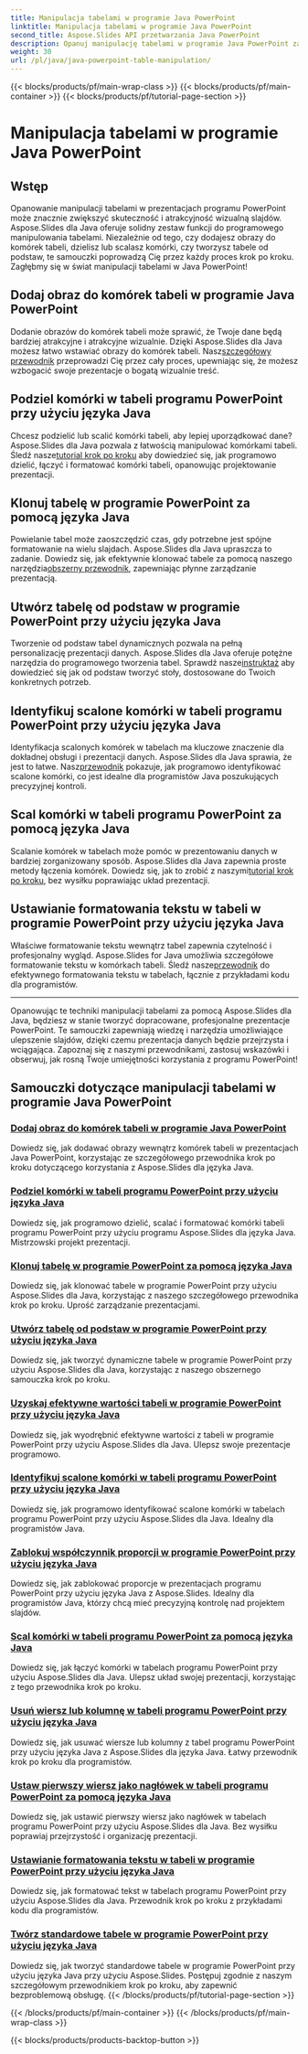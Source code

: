 ```yaml
---
title: Manipulacja tabelami w programie Java PowerPoint
linktitle: Manipulacja tabelami w programie Java PowerPoint
second_title: Aspose.Slides API przetwarzania Java PowerPoint
description: Opanuj manipulację tabelami w programie Java PowerPoint za pomocą Aspose.Slides. Dowiedz się, jak dodawać obrazy, dzielić komórki, tworzyć tabele i wykonywać inne czynności, korzystając z naszych szczegółowych samouczków krok po kroku.
weight: 30
url: /pl/java/java-powerpoint-table-manipulation/
---
```


{{< blocks/products/pf/main-wrap-class >}}
{{< blocks/products/pf/main-container >}}
{{< blocks/products/pf/tutorial-page-section >}}

# Manipulacja tabelami w programie Java PowerPoint

## Wstęp

Opanowanie manipulacji tabelami w prezentacjach programu PowerPoint może znacznie zwiększyć skuteczność i atrakcyjność wizualną slajdów. Aspose.Slides dla Java oferuje solidny zestaw funkcji do programowego manipulowania tabelami. Niezależnie od tego, czy dodajesz obrazy do komórek tabeli, dzielisz lub scalasz komórki, czy tworzysz tabele od podstaw, te samouczki poprowadzą Cię przez każdy proces krok po kroku. Zagłębmy się w świat manipulacji tabelami w Java PowerPoint!

## Dodaj obraz do komórek tabeli w programie Java PowerPoint
Dodanie obrazów do komórek tabeli może sprawić, że Twoje dane będą bardziej atrakcyjne i atrakcyjne wizualnie. Dzięki Aspose.Slides dla Java możesz łatwo wstawiać obrazy do komórek tabeli. Nasz[szczegółowy przewodnik](./add-image-inside-table-cells-java-powerpoint/) przeprowadzi Cię przez cały proces, upewniając się, że możesz wzbogacić swoje prezentacje o bogatą wizualnie treść.

## Podziel komórki w tabeli programu PowerPoint przy użyciu języka Java
 Chcesz podzielić lub scalić komórki tabeli, aby lepiej uporządkować dane? Aspose.Slides dla Java pozwala z łatwością manipulować komórkami tabeli. Śledź nasze[tutorial krok po kroku](./split-cells-powerpoint-table-java/) aby dowiedzieć się, jak programowo dzielić, łączyć i formatować komórki tabeli, opanowując projektowanie prezentacji.

## Klonuj tabelę w programie PowerPoint za pomocą języka Java
 Powielanie tabel może zaoszczędzić czas, gdy potrzebne jest spójne formatowanie na wielu slajdach. Aspose.Slides dla Java upraszcza to zadanie. Dowiedz się, jak efektywnie klonować tabele za pomocą naszego narzędzia[obszerny przewodnik](./clone-table-powerpoint-java/), zapewniając płynne zarządzanie prezentacją.

## Utwórz tabelę od podstaw w programie PowerPoint przy użyciu języka Java
Tworzenie od podstaw tabel dynamicznych pozwala na pełną personalizację prezentacji danych. Aspose.Slides dla Java oferuje potężne narzędzia do programowego tworzenia tabel. Sprawdź nasze[instruktaż](./create-table-from-scratch-powerpoint-java/) aby dowiedzieć się jak od podstaw tworzyć stoły, dostosowane do Twoich konkretnych potrzeb.

## Identyfikuj scalone komórki w tabeli programu PowerPoint przy użyciu języka Java
 Identyfikacja scalonych komórek w tabelach ma kluczowe znaczenie dla dokładnej obsługi i prezentacji danych. Aspose.Slides dla Java sprawia, że jest to łatwe. Nasz[przewodnik](./identify-merged-cells-powerpoint-table-java/) pokazuje, jak programowo identyfikować scalone komórki, co jest idealne dla programistów Java poszukujących precyzyjnej kontroli.

## Scal komórki w tabeli programu PowerPoint za pomocą języka Java
 Scalanie komórek w tabelach może pomóc w prezentowaniu danych w bardziej zorganizowany sposób. Aspose.Slides dla Java zapewnia proste metody łączenia komórek. Dowiedz się, jak to zrobić z naszymi[tutorial krok po kroku](./merge-cells-powerpoint-table-java/), bez wysiłku poprawiając układ prezentacji.

## Ustawianie formatowania tekstu w tabeli w programie PowerPoint przy użyciu języka Java
Właściwe formatowanie tekstu wewnątrz tabel zapewnia czytelność i profesjonalny wygląd. Aspose.Slides for Java umożliwia szczegółowe formatowanie tekstu w komórkach tabeli. Śledź nasze[przewodnik](./set-text-formatting-inside-table-powerpoint-java/) do efektywnego formatowania tekstu w tabelach, łącznie z przykładami kodu dla programistów.

---

Opanowując te techniki manipulacji tabelami za pomocą Aspose.Slides dla Java, będziesz w stanie tworzyć dopracowane, profesjonalne prezentacje PowerPoint. Te samouczki zapewniają wiedzę i narzędzia umożliwiające ulepszenie slajdów, dzięki czemu prezentacja danych będzie przejrzysta i wciągająca. Zapoznaj się z naszymi przewodnikami, zastosuj wskazówki i obserwuj, jak rosną Twoje umiejętności korzystania z programu PowerPoint!
## Samouczki dotyczące manipulacji tabelami w programie Java PowerPoint
### [Dodaj obraz do komórek tabeli w programie Java PowerPoint](./add-image-inside-table-cells-java-powerpoint/)
Dowiedz się, jak dodawać obrazy wewnątrz komórek tabeli w prezentacjach Java PowerPoint, korzystając ze szczegółowego przewodnika krok po kroku dotyczącego korzystania z Aspose.Slides dla języka Java.
### [Podziel komórki w tabeli programu PowerPoint przy użyciu języka Java](./split-cells-powerpoint-table-java/)
Dowiedz się, jak programowo dzielić, scalać i formatować komórki tabeli programu PowerPoint przy użyciu programu Aspose.Slides dla języka Java. Mistrzowski projekt prezentacji.
### [Klonuj tabelę w programie PowerPoint za pomocą języka Java](./clone-table-powerpoint-java/)
Dowiedz się, jak klonować tabele w programie PowerPoint przy użyciu Aspose.Slides dla Java, korzystając z naszego szczegółowego przewodnika krok po kroku. Uprość zarządzanie prezentacjami.
### [Utwórz tabelę od podstaw w programie PowerPoint przy użyciu języka Java](./create-table-from-scratch-powerpoint-java/)
Dowiedz się, jak tworzyć dynamiczne tabele w programie PowerPoint przy użyciu Aspose.Slides dla Java, korzystając z naszego obszernego samouczka krok po kroku.
### [Uzyskaj efektywne wartości tabeli w programie PowerPoint przy użyciu języka Java](./get-effective-values-table-powerpoint-java/)
Dowiedz się, jak wyodrębnić efektywne wartości z tabeli w programie PowerPoint przy użyciu Aspose.Slides dla Java. Ulepsz swoje prezentacje programowo.
### [Identyfikuj scalone komórki w tabeli programu PowerPoint przy użyciu języka Java](./identify-merged-cells-powerpoint-table-java/)
Dowiedz się, jak programowo identyfikować scalone komórki w tabelach programu PowerPoint przy użyciu Aspose.Slides dla Java. Idealny dla programistów Java.
### [Zablokuj współczynnik proporcji w programie PowerPoint przy użyciu języka Java](./lock-aspect-ratio-powerpoint-java/)
Dowiedz się, jak zablokować proporcje w prezentacjach programu PowerPoint przy użyciu języka Java z Aspose.Slides. Idealny dla programistów Java, którzy chcą mieć precyzyjną kontrolę nad projektem slajdów.
### [Scal komórki w tabeli programu PowerPoint za pomocą języka Java](./merge-cells-powerpoint-table-java/)
Dowiedz się, jak łączyć komórki w tabelach programu PowerPoint przy użyciu Aspose.Slides dla Java. Ulepsz układ swojej prezentacji, korzystając z tego przewodnika krok po kroku.
### [Usuń wiersz lub kolumnę w tabeli programu PowerPoint przy użyciu języka Java](./remove-row-column-powerpoint-table-java/)
Dowiedz się, jak usuwać wiersze lub kolumny z tabel programu PowerPoint przy użyciu języka Java z Aspose.Slides dla języka Java. Łatwy przewodnik krok po kroku dla programistów.
### [Ustaw pierwszy wiersz jako nagłówek w tabeli programu PowerPoint za pomocą języka Java](./set-first-row-header-powerpoint-table-java/)
Dowiedz się, jak ustawić pierwszy wiersz jako nagłówek w tabelach programu PowerPoint przy użyciu Aspose.Slides dla Java. Bez wysiłku poprawiaj przejrzystość i organizację prezentacji.
### [Ustawianie formatowania tekstu w tabeli w programie PowerPoint przy użyciu języka Java](./set-text-formatting-inside-table-powerpoint-java/)
Dowiedz się, jak formatować tekst w tabelach programu PowerPoint przy użyciu Aspose.Slides dla Java. Przewodnik krok po kroku z przykładami kodu dla programistów.
### [Twórz standardowe tabele w programie PowerPoint przy użyciu języka Java](./create-standard-tables-powerpoint-java/)
Dowiedz się, jak tworzyć standardowe tabele w programie PowerPoint przy użyciu języka Java przy użyciu Aspose.Slides. Postępuj zgodnie z naszym szczegółowym przewodnikiem krok po kroku, aby zapewnić bezproblemową obsługę.
{{< /blocks/products/pf/tutorial-page-section >}}

{{< /blocks/products/pf/main-container >}}
{{< /blocks/products/pf/main-wrap-class >}}

{{< blocks/products/products-backtop-button >}}
